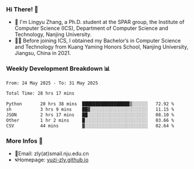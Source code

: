 ### Hi There! 👋 
- 🐳 I'm Lingyu Zhang, a Ph.D. student at the SPAR group, the Institute of Computer Science (ICS), Department of Computer Science and Technology, Nanjing University.
- 🧑‍🎓 Before joining ICS, I obtained my Bachelor’s in Computer Science and Technology from Kuang Yaming Honors School, Nanjing University, Jiangsu, China in 2021.

### Weekly Development Breakdown :bar_chart:

<!--START_SECTION:waka-->

```txt
From: 24 May 2025 - To: 31 May 2025

Total Time: 28 hrs 17 mins

Python       20 hrs 38 mins  ██████████████████▒░░░░░░   72.92 %
sh           3 hrs 9 mins    ██▓░░░░░░░░░░░░░░░░░░░░░░   11.15 %
JSON         2 hrs 17 mins   ██░░░░░░░░░░░░░░░░░░░░░░░   08.10 %
Other        1 hr 2 mins     █░░░░░░░░░░░░░░░░░░░░░░░░   03.66 %
CSV          44 mins         ▓░░░░░░░░░░░░░░░░░░░░░░░░   02.64 %
```

<!--END_SECTION:waka-->

<!--
### Github Contributions :octocat:

![](https://raw.githubusercontent.com/yuzi-zly/yuzi-zly/output/github-contribution-grid-snake.svg)              
-->

### More Infos 📖

- 📧Email: zly(at)smail.nju.edu.cn
- 🌀Homepage: [yuzi-zly.github.io](https://yuzi-zly.github.io/)
